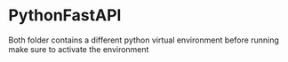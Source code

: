 # PythonFastAPI
Both folder contains a different python virtual environment before running make sure to activate the environment
